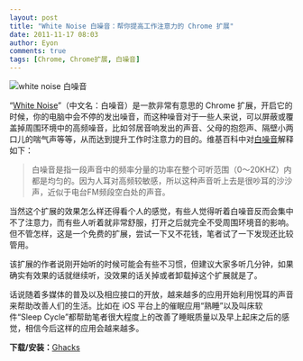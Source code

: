```yaml
---
layout: post
title: "White Noise 白噪音：帮你提高工作注意力的 Chrome 扩展"
date: 2011-11-17 08:03
author: Eyon
comments: true
tags: [Chrome, Chrome扩展, 白噪音]
---
```

![white noise 白噪音](http://img.chromi.org/2011/11/white-noise-550x200.png "white noise")

“[White Noise](https://chrome.google.com/webstore/detail/mojghcdfgefcmgfidkgcamadlmaghfcm)”（中文名：白噪音）是一款非常有意思的 Chrome 扩展，开启它的时候，你的电脑中会不停的发出噪音，而这种噪音对于一些人来说，可以屏蔽或覆盖掉周围环境中的高频噪音，比如邻居音响发出的声音、父母的抱怨声、隔壁小两口儿的喘气声等等，从而达到提升工作时注意力的目的。维基百科中对<a href="http://zh.wiktionary.org/zh/%E7%99%BD%E5%99%AA%E9%9F%B3" target="_blank">白噪音</a>解释如下：



>白噪音是指一段声音中的频率分量的功率在整个可听范围（0～20KHZ）内都是均匀的。因为人耳对高频较敏感，所以这种声音听上去是很吵耳的沙沙声，近似于电台FM频段空白处的声音。



当然这个扩展的效果怎么样还得看个人的感觉，有些人觉得听着白噪音反而会集中不了注意力，而有些人听着就非常舒服，打开之后就完全不受周围环境音的影响。但不管怎样，这是一个免费的扩展，尝试一下又不花钱，笔者试了一下发现还比较管用。

该扩展的作者说刚开始听的时候可能会有些不习惯，但建议大家多听几分钟，如果确实有效果的话就继续听，没效果的话关掉或者卸载掉这个扩展就是了。

话说随着多媒体的普及以及相应接口的开放，越来越多的应用开始利用悦耳的声音来帮助改善人们的生活。比如在 iOS 平台上的催眠应用“熟睡”以及叫床软件“Sleep Cycle”都帮助笔者很大程度上的改善了睡眠质量以及早上起床之后的感觉，相信今后这样的应用会越来越多。

**下载/安装：**[Ghacks](http://www.ghacks.net/2011/11/16/white-noise-for-chrome/)




